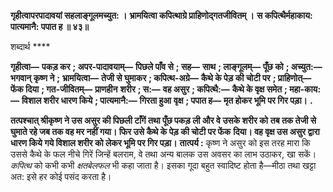 **गृहीत्वापरपादावयां सहलाङ्गूलमच्युत: ।** **भ्रामयित्वा कपित्थाग्रे प्राहिणोद्गतजीवितम् ।** **स कपित्थैर्महाकाय: पात्यमानै: पपात ह ॥ ४३॥** 

शब्दार्थ **** 

**गृहीत्वा—** **पकड़ कर** **; अपर-पादावयाम्—** **पिछले पाँव से** **; सह—** **साथ** **; लाङ्गूलम्—** **पूँछ को** **; अच्युत:—** **भगवान् कृष्ण ने** **;** **भ्रामयित्वा—** **तेजी से घुमाकर** **; कपित्थ-अग्रे—** **कैथे के पेड़ की चोटी पर** **; प्राहिणोत्—** **फेंक दिया** **; गत-जीवितम्—** **प्राणहीन** **शरीर** **; स:—** **वह असुर** **; कपित्थै:—** **कैथे के वृक्ष समेत** **; महा-काय:—** **विशाल शरीर धारण किये** **; पात्यमानै:—** **गिरता हुआ** **वृक्ष** **; पपात ह—** **मृत होकर भूमि पर गिर पड़ा।** **.** 

**तत्पश्चात् श्रीकृष्ण ने उस असुर की पिछली टाँगें तथा पूँछ पकड़ ली और वे उसके शरीर को** **तब तक तेजी से घुमाते रहे जब तक वह मर नहीं गया। फिर उसे कैथे के पेड़ की चोटी पर फेंक** **दिया। वह वृक्ष उस असुर द्वारा धारण किये गये विशाल शरीर को लेकर भूमि पर गिर पड़ा।** **तात्पर्य :** कृष्ण ने असुर को इस तरह मारा कि उससे कैथे के फल नीचे गिरें जिन्हें बलराम, वे तथा अन्य बालक उस अवसर का लाभ उठाकर, खा सकें। *कपित्थ* को कभी कभी *क्षतबेलफल* भी कहा जाता है। इसका गूदा बहुत स्वादिष्ट होता है—मीठा तथा खट्टा अत: इसे हर कोई पसंद करता है।  